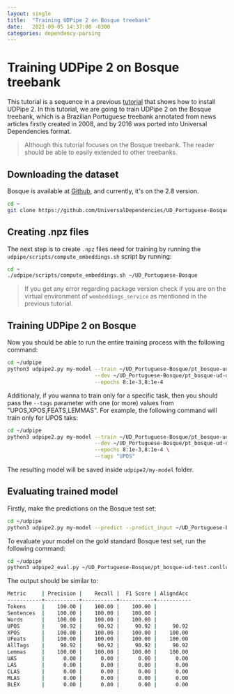 ```yaml
---
layout: single
title:  "Training UDPipe 2 on Bosque treebank"
date:   2021-09-05 14:37:00 -0300
categories: dependency-parsing
---
```


# Training UDPipe 2 on Bosque treebank

This tutorial is a sequence in a previous [tutorial](https://huberemanuel.github.io/parsing/udpipe2/) that shows how to install UDPipe 2.
In this tutorial, we are going to train UDPipe 2 on the Bosque treebank, which is a Brazilian Portuguese treebank annotated from news articles firstly created in 2008, and by 2016 was ported into Universal Dependencies format.

> Although this tutorial focuses on the Bosque treebank. The reader should be able to easily extended to other treebanks.

## Downloading the dataset

Bosque is available at [Github](https://github.com/UniversalDependencies/UD_Portuguese-Bosque), and currently, it's on the 2.8 version.

```bash
cd ~
git clone https://github.com/UniversalDependencies/UD_Portuguese-Bosque.git
```

## Creating .npz files

The next step is to create `.npz` files need for training by running the `udpipe/scripts/compute_embeddings.sh` script by running:

```bash
cd ~
./udpipe/scripts/compute_embeddings.sh ~/UD_Portuguese-Bosque
```

> If you get any error regarding package version check if you are on the virtual environment of `wembeddings_service` as mentioned in the previous tutorial.

## Training UDPipe 2 on Bosque

Now you should be able to run the entire training process with the following command:

```bash
cd ~/udpipe
python3 udpipe2.py my-model --train ~/UD_Portuguese-Bosque/pt_bosque-ud-train.conllu \
                            --dev ~/UD_Portuguese-Bosque/pt_bosque-ud-dev.conllu \
                            --epochs 8:1e-3,8:1e-4
```

Additionaly, if you wanna to train only for a specific task, then you should pass the `--tags` parameter with one (or more) values from "UPOS,XPOS,FEATS,LEMMAS". 
For example, the following command will train only for UPOS taks:

```bash
cd ~/udpipe
python3 udpipe2.py my-model --train ~/UD_Portuguese-Bosque/pt_bosque-ud-train.conllu \
                            --dev ~/UD_Portuguese-Bosque/pt_bosque-ud-dev.conllu \
                            --epochs 8:1e-3,8:1e-4 \
                            --tags "UPOS"
```

The resulting model will be saved inside `udpipe2/my-model` folder. 

## Evaluating trained model

Firstly, make the predictions on the Bosque test set:

```bash
cd ~/udpipe
python3 udpipe2.py my-model --predict --predict_input ~/UD_Portuguese-Bosque/pt_bosque-ud-test.conllu --predict_output my-model-test.conllu
```


To evaluate your model on the gold standard Bosque test set, run the following command:

```bash
cd ~/udpipe
python3 udpipe2_eval.py ~/UD_Portuguese-Bosque/pt_bosque-ud-test.conllu my-model-test.conllu --verbose

```
The output should be similar to:

```bash
Metric     | Precision |    Recall |  F1 Score | AligndAcc
-----------+-----------+-----------+-----------+-----------
Tokens     |    100.00 |    100.00 |    100.00 |
Sentences  |    100.00 |    100.00 |    100.00 |
Words      |    100.00 |    100.00 |    100.00 |
UPOS       |     90.92 |     90.92 |     90.92 |     90.92
XPOS       |    100.00 |    100.00 |    100.00 |    100.00
UFeats     |    100.00 |    100.00 |    100.00 |    100.00
AllTags    |     90.92 |     90.92 |     90.92 |     90.92
Lemmas     |    100.00 |    100.00 |    100.00 |    100.00
UAS        |      0.00 |      0.00 |      0.00 |      0.00
LAS        |      0.00 |      0.00 |      0.00 |      0.00
CLAS       |      0.00 |      0.00 |      0.00 |      0.00
MLAS       |      0.00 |      0.00 |      0.00 |      0.00
BLEX       |      0.00 |      0.00 |      0.00 |      0.00
```
